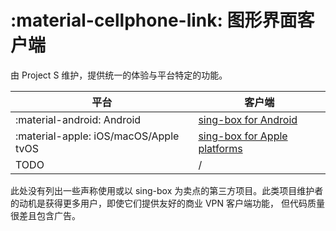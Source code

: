 # :material-cellphone-link: 图形界面客户端

由 Project S 维护，提供统一的体验与平台特定的功能。

| 平台                                    | 客户端                                     |
|---------------------------------------|-----------------------------------------|
| :material-android: Android            | [sing-box for Android](./android)       |
| :material-apple: iOS/macOS/Apple tvOS | [sing-box for Apple platforms](./apple) |
| TODO                                  | /                                       |

此处没有列出一些声称使用或以 sing-box 为卖点的第三方项目。此类项目维护者的动机是获得更多用户，即使它们提供友好的商业
VPN 客户端功能， 但代码质量很差且包含广告。
